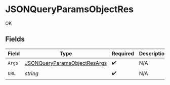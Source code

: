 # JSONQueryParamsObjectRes

OK


## Fields

| Field                                                                                   | Type                                                                                    | Required                                                                                | Description                                                                             |
| --------------------------------------------------------------------------------------- | --------------------------------------------------------------------------------------- | --------------------------------------------------------------------------------------- | --------------------------------------------------------------------------------------- |
| `Args`                                                                                  | [JSONQueryParamsObjectResArgs](../../models/operations/jsonqueryparamsobjectresargs.md) | :heavy_check_mark:                                                                      | N/A                                                                                     |
| `URL`                                                                                   | *string*                                                                                | :heavy_check_mark:                                                                      | N/A                                                                                     |